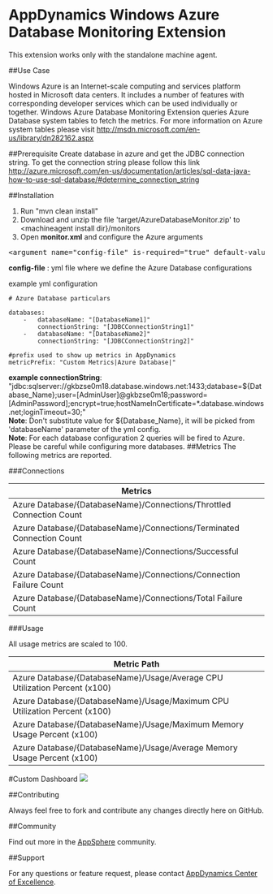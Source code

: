 # AppDynamics Windows Azure Database Monitoring Extension

This extension works only with the standalone machine agent.

##Use Case

Windows Azure is an Internet-scale computing and services platform hosted in Microsoft data centers. It includes a number of features with corresponding developer services which can be used individually or together.
Windows Azure Database Monitoring Extension queries Azure Database system tables to fetch the metrics. For more information on Azure system tables please visit http://msdn.microsoft.com/en-us/library/dn282162.aspx 


##Prerequisite
Create database in azure and get the JDBC connection string. To get the connection string please follow this link http://azure.microsoft.com/en-us/documentation/articles/sql-data-java-how-to-use-sql-database/#determine_connection_string

##Installation

1. Run "mvn clean install"
2. Download and unzip the file 'target/AzureDatabaseMonitor.zip' to \<machineagent install dir\}/monitors
3. Open <b>monitor.xml</b> and configure the Azure arguments

<pre>
&lt;argument name="config-file" is-required="true" default-value="monitors/AzureDatabaseMonitor/config.yml" /&gt;
</pre>

<b>config-file</b> : yml file where we define the Azure Database configurations<br/>

example yml configuration
   ```
   # Azure Database particulars
   
   databases:
       -   databaseName: "[DatabaseName1]"
           connectionString: "[JDBCConnectionString1]"
       -   databaseName: "[DatabaseName2]"
           connectionString: "[JDBCConnectionString2]"
   
   #prefix used to show up metrics in AppDynamics
   metricPrefix: "Custom Metrics|Azure Database|"
   
   ```
<b>example connectionString</b>:  "jdbc:sqlserver://gkbzse0m18.database.windows.net:1433;database=${Database_Name};user=[AdminUser]@gkbzse0m18;password=[AdminPassword];encrypt=true;hostNameInCertificate=*.database.windows.net;loginTimeout=30;" 
<br>
<b>Note</b>: Don't substitute value for ${Database_Name}, it will be picked from 'databaseName' parameter of the yml config.
<br>
<b>Note</b>: For each database configuration 2 queries will be fired to Azure. Please be careful while configuring more
databases.
##Metrics
The following metrics are reported.

###Connections

| Metrics|
|---------------- |
|Azure Database/{DatabaseName}/Connections/Throttled Connection Count|
|Azure Database/{DatabaseName}/Connections/Terminated Connection Count|
|Azure Database/{DatabaseName}/Connections/Successful Count|
|Azure Database/{DatabaseName}/Connections/Connection Failure Count|
|Azure Database/{DatabaseName}/Connections/Total Failure Count|

###Usage

All usage metrics are scaled to 100.

| Metric Path  |
|---------------- |
|Azure Database/{DatabaseName}/Usage/Average CPU Utilization Percent (x100)|
|Azure Database/{DatabaseName}/Usage/Maximum CPU Utilization Percent (x100)|
|Azure Database/{DatabaseName}/Usage/Maximum Memory Usage Percent (x100)|
|Azure Database/{DatabaseName}/Usage/Average Memory Usage Percent (x100)|

#Custom Dashboard
![](https://raw.githubusercontent.com/Appdynamics/azure-database-monitoring-extension/master/AzureDatabaseMonitor.png)

##Contributing

Always feel free to fork and contribute any changes directly here on GitHub.

##Community

Find out more in the [AppSphere]() community.

##Support

For any questions or feature request, please contact [AppDynamics Center of Excellence](mailto:help@appdynamics.com).
